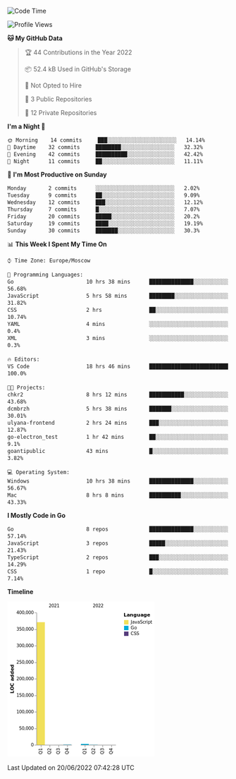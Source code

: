 <!--START_SECTION:waka-->
![Code Time](http://img.shields.io/badge/Code%20Time-349%20hrs%2013%20mins-blue)

![Profile Views](http://img.shields.io/badge/Profile%20Views-0-blue)

**🐱 My GitHub Data** 

> 🏆 44 Contributions in the Year 2022
 > 
> 📦 52.4 kB Used in GitHub's Storage 
 > 
> 🚫 Not Opted to Hire
 > 
> 📜 3 Public Repositories 
 > 
> 🔑 12 Private Repositories  
 > 
**I'm a Night 🦉** 

```text
🌞 Morning    14 commits     ███░░░░░░░░░░░░░░░░░░░░░░   14.14% 
🌆 Daytime    32 commits     ████████░░░░░░░░░░░░░░░░░   32.32% 
🌃 Evening    42 commits     ██████████░░░░░░░░░░░░░░░   42.42% 
🌙 Night      11 commits     ██░░░░░░░░░░░░░░░░░░░░░░░   11.11%

```
📅 **I'm Most Productive on Sunday** 

```text
Monday       2 commits      ░░░░░░░░░░░░░░░░░░░░░░░░░   2.02% 
Tuesday      9 commits      ██░░░░░░░░░░░░░░░░░░░░░░░   9.09% 
Wednesday    12 commits     ███░░░░░░░░░░░░░░░░░░░░░░   12.12% 
Thursday     7 commits      █░░░░░░░░░░░░░░░░░░░░░░░░   7.07% 
Friday       20 commits     █████░░░░░░░░░░░░░░░░░░░░   20.2% 
Saturday     19 commits     ████░░░░░░░░░░░░░░░░░░░░░   19.19% 
Sunday       30 commits     ███████░░░░░░░░░░░░░░░░░░   30.3%

```


📊 **This Week I Spent My Time On** 

```text
⌚︎ Time Zone: Europe/Moscow

💬 Programming Languages: 
Go                       10 hrs 38 mins      ██████████████░░░░░░░░░░░   56.68% 
JavaScript               5 hrs 58 mins       ████████░░░░░░░░░░░░░░░░░   31.82% 
CSS                      2 hrs               ██░░░░░░░░░░░░░░░░░░░░░░░   10.74% 
YAML                     4 mins              ░░░░░░░░░░░░░░░░░░░░░░░░░   0.4% 
XML                      3 mins              ░░░░░░░░░░░░░░░░░░░░░░░░░   0.3%

🔥 Editors: 
VS Code                  18 hrs 46 mins      █████████████████████████   100.0%

🐱‍💻 Projects: 
chkr2                    8 hrs 12 mins       ███████████░░░░░░░░░░░░░░   43.68% 
dcmbrzh                  5 hrs 38 mins       ███████░░░░░░░░░░░░░░░░░░   30.01% 
ulyana-frontend          2 hrs 24 mins       ███░░░░░░░░░░░░░░░░░░░░░░   12.87% 
go-electron_test         1 hr 42 mins        ██░░░░░░░░░░░░░░░░░░░░░░░   9.1% 
goantipublic             43 mins             █░░░░░░░░░░░░░░░░░░░░░░░░   3.82%

💻 Operating System: 
Windows                  10 hrs 38 mins      ██████████████░░░░░░░░░░░   56.67% 
Mac                      8 hrs 8 mins        ██████████░░░░░░░░░░░░░░░   43.33%

```

**I Mostly Code in Go** 

```text
Go                       8 repos             ██████████████░░░░░░░░░░░   57.14% 
JavaScript               3 repos             █████░░░░░░░░░░░░░░░░░░░░   21.43% 
TypeScript               2 repos             ███░░░░░░░░░░░░░░░░░░░░░░   14.29% 
CSS                      1 repo              █░░░░░░░░░░░░░░░░░░░░░░░░   7.14%

```


**Timeline**

![Chart not found](https://raw.githubusercontent.com/jeezft/jeezft/main/charts/bar_graph.png) 


 Last Updated on 20/06/2022 07:42:28 UTC
<!--END_SECTION:waka-->
